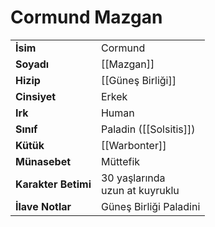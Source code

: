 # Cormund Mazgan  
|  |  |  
|---|---|  
| **İsim** | Cormund|  
| **Soyadı** | [[Mazgan]]|  
| **Hizip** | [[Güneş Birliği]]|  
| **Cinsiyet** | Erkek|  
| **Irk** | Human|  
| **Sınıf** | Paladin ([[Solsitis]])|  
| **Kütük** | [[Warbonter]]|  
| **Münasebet** | Müttefik|  
| **Karakter Betimi** | 30 yaşlarında<br>uzun at kuyruklu|  
| **İlave Notlar** | Güneş Birliği Paladini|  
